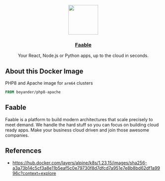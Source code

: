 <p align="center">
  <a href="https://faable.com">
    <img src="https://www.faable.com/logo/Emblem.png" height="96">
    <h3 align="center">Faable</h3>
  </a>
</p>

<p align="center">
  Your React, Node.js or Python apps, up to the cloud in seconds.
</p>

## About this Docker Image

PHP8 and Apache image for `arm64` clusters

```Dockerfile
FROM boyander/php8-apache
```

## Faable

Faable is a platform to build modern architectures that scale precisely to meet demand. We handle the hard stuff so you can focus on building cloud ready apps. Make your business cloud driven and join those awesome companies.

## References

- https://hub.docker.com/layers/alpine/k8s/1.23.15/images/sha256-a3a73b14c5cf3a8e11b5eaf5c0e79730f8d7dfcd7a951e7e8b8bd62df1a9996c?context=explore
